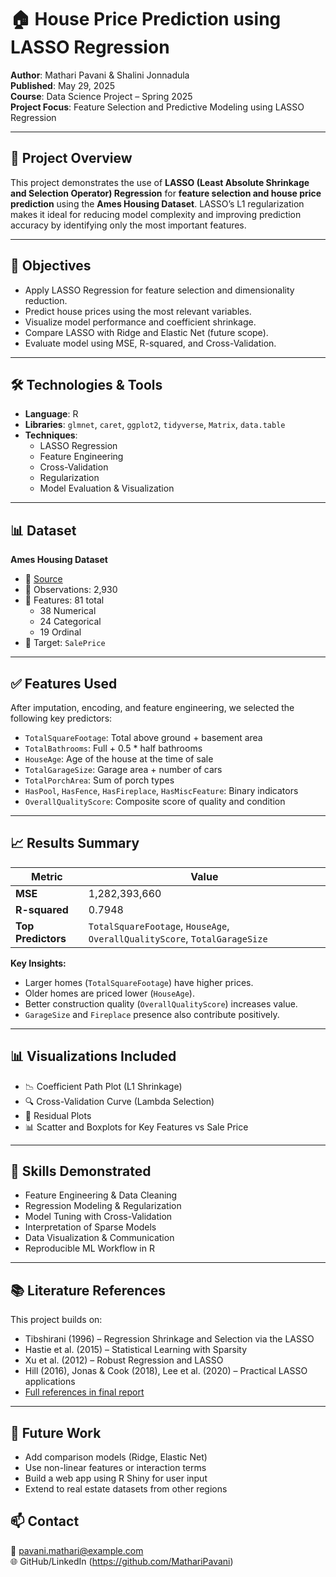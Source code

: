 # 🏠 House Price Prediction using LASSO Regression

**Author**: Mathari Pavani & Shalini Jonnadula  
**Published**: May 29, 2025  
**Course**: Data Science Project – Spring 2025  
**Project Focus**: Feature Selection and Predictive Modeling using LASSO Regression

---

## 📌 Project Overview

This project demonstrates the use of **LASSO (Least Absolute Shrinkage and Selection Operator) Regression** for **feature selection and house price prediction** using the **Ames Housing Dataset**. LASSO’s L1 regularization makes it ideal for reducing model complexity and improving prediction accuracy by identifying only the most important features.

---

## 🎯 Objectives

- Apply LASSO Regression for feature selection and dimensionality reduction.
- Predict house prices using the most relevant variables.
- Visualize model performance and coefficient shrinkage.
- Compare LASSO with Ridge and Elastic Net (future scope).
- Evaluate model using MSE, R-squared, and Cross-Validation.

---

## 🛠️ Technologies & Tools

- **Language**: R
- **Libraries**: `glmnet`, `caret`, `ggplot2`, `tidyverse`, `Matrix`, `data.table`
- **Techniques**:
  - LASSO Regression
  - Feature Engineering
  - Cross-Validation
  - Regularization
  - Model Evaluation & Visualization

---

## 📊 Dataset

**Ames Housing Dataset**  
- 📍 [Source](https://www.kaggle.com/datasets/prevek18/ames-housing-dataset)  
- 🔢 Observations: 2,930  
- 🧾 Features: 81 total  
  - 38 Numerical  
  - 24 Categorical  
  - 19 Ordinal  
- 🎯 Target: `SalePrice`

---

## ✅ Features Used

After imputation, encoding, and feature engineering, we selected the following key predictors:

- `TotalSquareFootage`: Total above ground + basement area
- `TotalBathrooms`: Full + 0.5 * half bathrooms
- `HouseAge`: Age of the house at the time of sale
- `TotalGarageSize`: Garage area + number of cars
- `TotalPorchArea`: Sum of porch types
- `HasPool`, `HasFence`, `HasFireplace`, `HasMiscFeature`: Binary indicators
- `OverallQualityScore`: Composite score of quality and condition

---

## 📈 Results Summary

| Metric               | Value       |
|----------------------|-------------|
| **MSE**              | 1,282,393,660 |
| **R-squared**        | 0.7948      |
| **Top Predictors**   | `TotalSquareFootage`, `HouseAge`, `OverallQualityScore`, `TotalGarageSize` |

**Key Insights:**

- Larger homes (`TotalSquareFootage`) have higher prices.
- Older homes are priced lower (`HouseAge`).
- Better construction quality (`OverallQualityScore`) increases value.
- `GarageSize` and `Fireplace` presence also contribute positively.

---

## 📊 Visualizations Included

- 📉 Coefficient Path Plot (L1 Shrinkage)
- 🔍 Cross-Validation Curve (Lambda Selection)
- 🧮 Residual Plots
- 📊 Scatter and Boxplots for Key Features vs Sale Price

---

## 🧠 Skills Demonstrated

- Feature Engineering & Data Cleaning  
- Regression Modeling & Regularization  
- Model Tuning with Cross-Validation  
- Interpretation of Sparse Models  
- Data Visualization & Communication  
- Reproducible ML Workflow in R

---

## 📚 Literature References

This project builds on:

- Tibshirani (1996) – Regression Shrinkage and Selection via the LASSO  
- Hastie et al. (2015) – Statistical Learning with Sparsity  
- Xu et al. (2012) – Robust Regression and LASSO  
- Hill (2016), Jonas & Cook (2018), Lee et al. (2020) – Practical LASSO applications  
- [Full references in final report](#https://matharipavani.github.io/Lasso_Regression/)

---

## 📌 Future Work

- Add comparison models (Ridge, Elastic Net)  
- Use non-linear features or interaction terms  
- Build a web app using R Shiny for user input  
- Extend to real estate datasets from other regions  

## 📫 Contact

📧 pavani.mathari@example.com  
🌐 GitHub/LinkedIn (https://github.com/MathariPavani)


